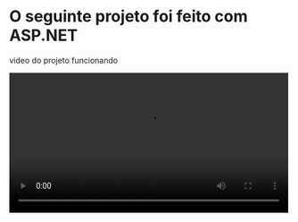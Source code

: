# O seguinte projeto foi feito com ASP.NET

video do projeto funcionando

<video width="500" height="250" autoplay loop>
    <source src="https://github.com/felipeDosProgramas/AtividadeForLoopsGilmar/blob/main/msedge_KCK31zOHb4.mp4" >
</video>